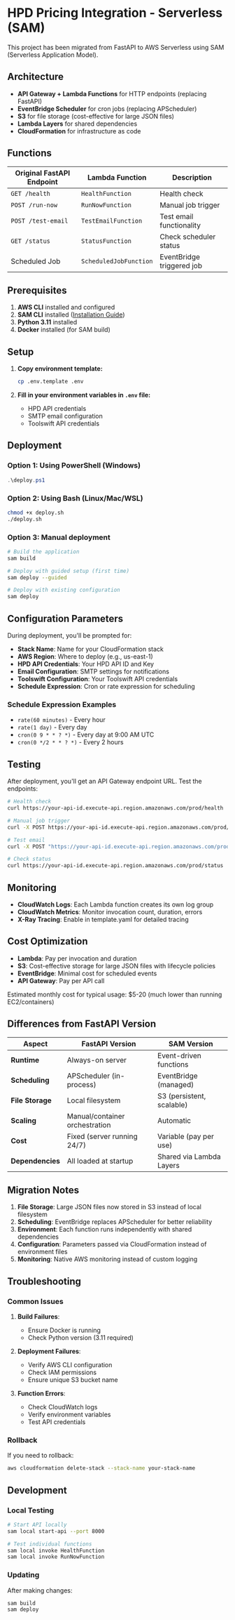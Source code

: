 # HPD Pricing Integration - Serverless (SAM)

This project has been migrated from FastAPI to AWS Serverless using SAM (Serverless Application Model).

## Architecture

- **API Gateway + Lambda Functions** for HTTP endpoints (replacing FastAPI)
- **EventBridge Scheduler** for cron jobs (replacing APScheduler)
- **S3** for file storage (cost-effective for large JSON files)
- **Lambda Layers** for shared dependencies
- **CloudFormation** for infrastructure as code

## Functions

| Original FastAPI Endpoint | Lambda Function        | Description               |
| ------------------------- | ---------------------- | ------------------------- |
| `GET /health`             | `HealthFunction`       | Health check              |
| `POST /run-now`           | `RunNowFunction`       | Manual job trigger        |
| `POST /test-email`        | `TestEmailFunction`    | Test email functionality  |
| `GET /status`             | `StatusFunction`       | Check scheduler status    |
| Scheduled Job             | `ScheduledJobFunction` | EventBridge triggered job |

## Prerequisites

1. **AWS CLI** installed and configured
2. **SAM CLI** installed ([Installation Guide](https://docs.aws.amazon.com/serverless-application-model/latest/developerguide/install-sam-cli.html))
3. **Python 3.11** installed
4. **Docker** installed (for SAM build)

## Setup

1. **Copy environment template:**

   ```bash
   cp .env.template .env
   ```

2. **Fill in your environment variables in `.env` file:**
   - HPD API credentials
   - SMTP email configuration
   - Toolswift API credentials

## Deployment

### Option 1: Using PowerShell (Windows)

```powershell
.\deploy.ps1
```

### Option 2: Using Bash (Linux/Mac/WSL)

```bash
chmod +x deploy.sh
./deploy.sh
```

### Option 3: Manual deployment

```bash
# Build the application
sam build

# Deploy with guided setup (first time)
sam deploy --guided

# Deploy with existing configuration
sam deploy
```

## Configuration Parameters

During deployment, you'll be prompted for:

- **Stack Name**: Name for your CloudFormation stack
- **AWS Region**: Where to deploy (e.g., us-east-1)
- **HPD API Credentials**: Your HPD API ID and Key
- **Email Configuration**: SMTP settings for notifications
- **Toolswift Configuration**: Your Toolswift API credentials
- **Schedule Expression**: Cron or rate expression for scheduling

### Schedule Expression Examples

- `rate(60 minutes)` - Every hour
- `rate(1 day)` - Every day
- `cron(0 9 * * ? *)` - Every day at 9:00 AM UTC
- `cron(0 */2 * * ? *)` - Every 2 hours

## Testing

After deployment, you'll get an API Gateway endpoint URL. Test the endpoints:

```bash
# Health check
curl https://your-api-id.execute-api.region.amazonaws.com/prod/health

# Manual job trigger
curl -X POST https://your-api-id.execute-api.region.amazonaws.com/prod/run-now

# Test email
curl -X POST "https://your-api-id.execute-api.region.amazonaws.com/prod/test-email?to=test@example.com"

# Check status
curl https://your-api-id.execute-api.region.amazonaws.com/prod/status
```

## Monitoring

- **CloudWatch Logs**: Each Lambda function creates its own log group
- **CloudWatch Metrics**: Monitor invocation count, duration, errors
- **X-Ray Tracing**: Enable in template.yaml for detailed tracing

## Cost Optimization

- **Lambda**: Pay per invocation and duration
- **S3**: Cost-effective storage for large JSON files with lifecycle policies
- **EventBridge**: Minimal cost for scheduled events
- **API Gateway**: Pay per API call

Estimated monthly cost for typical usage: $5-20 (much lower than running EC2/containers)

## Differences from FastAPI Version

| Aspect           | FastAPI Version                | SAM Version               |
| ---------------- | ------------------------------ | ------------------------- |
| **Runtime**      | Always-on server               | Event-driven functions    |
| **Scheduling**   | APScheduler (in-process)       | EventBridge (managed)     |
| **File Storage** | Local filesystem               | S3 (persistent, scalable) |
| **Scaling**      | Manual/container orchestration | Automatic                 |
| **Cost**         | Fixed (server running 24/7)    | Variable (pay per use)    |
| **Dependencies** | All loaded at startup          | Shared via Lambda Layers  |

## Migration Notes

1. **File Storage**: Large JSON files now stored in S3 instead of local filesystem
2. **Scheduling**: EventBridge replaces APScheduler for better reliability
3. **Environment**: Each function runs independently with shared dependencies
4. **Configuration**: Parameters passed via CloudFormation instead of environment files
5. **Monitoring**: Native AWS monitoring instead of custom logging

## Troubleshooting

### Common Issues

1. **Build Failures**:
   - Ensure Docker is running
   - Check Python version (3.11 required)

2. **Deployment Failures**:
   - Verify AWS CLI configuration
   - Check IAM permissions
   - Ensure unique S3 bucket name

3. **Function Errors**:
   - Check CloudWatch logs
   - Verify environment variables
   - Test API credentials

### Rollback

If you need to rollback:

```bash
aws cloudformation delete-stack --stack-name your-stack-name
```

## Development

### Local Testing

```bash
# Start API locally
sam local start-api --port 8000

# Test individual functions
sam local invoke HealthFunction
sam local invoke RunNowFunction
```

### Updating

After making changes:

```bash
sam build
sam deploy
```
